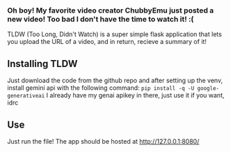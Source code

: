 ### Oh boy! My favorite video creator ChubbyEmu just posted a new video! Too bad I don't have the time to watch it! :(

TLDW (Too Long, Didn't Watch) is a super simple flask application that lets you upload the URL of a video, and in return, recieve a summary of it!

## Installing TLDW
Just download the code from the github repo and after setting up the venv, install gemini api with the following command:
`pip install -q -U google-generativeai`
I already have my genai apikey in there, just use it if you want, idrc

## Use
Just run the file! The app should be hosted at http://127.0.0.1:8080/
